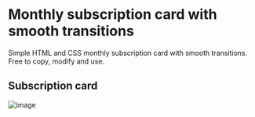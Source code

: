 # Monthly subscription card with smooth transitions

Simple HTML and CSS monthly subscription card with smooth transitions. Free to copy, modify and use.

## Subscription card
![image](https://github.com/davidtheweb-dev/subscription-card/assets/71373942/4c99c0c6-c8bd-4dcd-8272-2d74c916e6cc)
